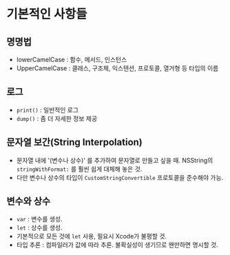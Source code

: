 # 기본적인 사항들

## 명명법
- lowerCamelCase : 함수, 메서드, 인스턴스
- UpperCamelCase : 클래스, 구조체, 익스텐션, 프로토콜, 열거형 등 타입의 이름

## 로그
- `print()` : 일반적인 로그
- `dump()` : 좀 더 자세한 정보 제공

## 문자열 보간(String Interpolation)
- 문자열 내에 '\(변수나 상수)' 를 추가하여 문자열로 만들고 싶을 때. NSString의 `stringWithFormat:` 를 훨씬 쉽게 대체해 놓은 것.
- 다만 변수나 상수의 타입이 `CustomStringConvertible` 프로토콜을 준수해야 가능.

## 변수와 상수
- `var` : 변수를 생성.
- `let` : 상수를 생성.
- 기본적으로 모든 것에 `let` 사용, 필요시 Xcode가 불평할 것.
- 타입 추론 : 컴파일러가 값에 따라 추론. 불확실성이 생기므로 왠만하면 명시할 것.

